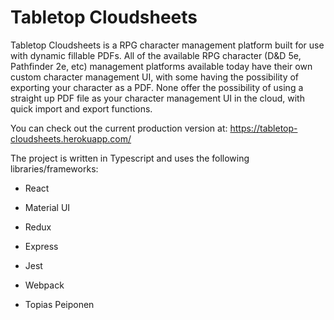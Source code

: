# Tabletop Cloudsheets

Tabletop Cloudsheets is a RPG character management platform built for use with dynamic fillable PDFs. All of the available RPG character (D&D 5e, Pathfinder 2e, etc) management platforms available today have their own custom character management UI, with some having the possibility of exporting your character as a PDF. None offer the possibility of using a straight up PDF file as your character management UI in the cloud, with quick import and export functions.

You can check out the current production version at: https://tabletop-cloudsheets.herokuapp.com/

The project is written in Typescript and uses the following libraries/frameworks:
- React
- Material UI
- Redux
- Express
- Jest
- Webpack

- Topias Peiponen
